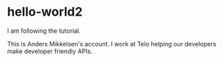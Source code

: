 # hello-world2
I am following the tutorial.

This is Anders Mikkelsen's account. I work at Telo helping our developers make developer friendly APIs. 
